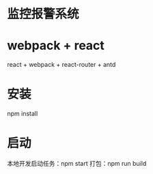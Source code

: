 # 监控报警系统
# webpack + react
react + webpack + react-router + antd
# 安装
npm install
# 启动
本地开发启动任务：npm start 
打包：npm run build   